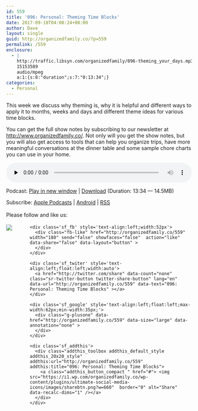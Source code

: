 ```yaml
---
id: 559
title: '096: Personal: Theming Time Blocks'
date: 2017-09-18T04:00:24+00:00
author: Dave
layout: single
guid: http://organizedfamily.co/?p=559
permalink: /559
enclosure:
  - |
    http://traffic.libsyn.com/organizedfamily/096-theming_your_days.mp3
    15153589
    audio/mpeg
    a:1:{s:8:"duration";s:7:"0:13:34";}
categories:
  - Personal
---
```

This week we discuss why theming is, why it is helpful and different ways to apply it to months, weeks and days and different theme ideas for various time blocks.

You can get the full show notes by subscribing to our newsletter at <http://www.organizedfamily.co/>. Not only will you get the show notes, but you will also get access to tools that can help you organize trips, have more meaningful conversations at the dinner table and some sample chore charts you can use in your home.

<div class="powerpress_player" id="powerpress_player_5417">
  <audio class="wp-audio-shortcode" id="audio-559-97" preload="none" style="width: 100%;" controls="controls"><source type="audio/mpeg" src="http://traffic.libsyn.com/organizedfamily/096-theming_your_days.mp3?_=97" /><a href="http://traffic.libsyn.com/organizedfamily/096-theming_your_days.mp3">http://traffic.libsyn.com/organizedfamily/096-theming_your_days.mp3</a></audio>
</div>

<p class="powerpress_links powerpress_links_mp3">
  Podcast: <a href="http://traffic.libsyn.com/organizedfamily/096-theming_your_days.mp3" class="powerpress_link_pinw" target="_blank" title="Play in new window" onclick="return powerpress_pinw('http://organizedfamily.co/?powerpress_pinw=559-podcast');" rel="nofollow">Play in new window</a> | <a href="http://traffic.libsyn.com/organizedfamily/096-theming_your_days.mp3" class="powerpress_link_d" title="Download" rel="nofollow" download="096-theming_your_days.mp3">Download</a> (Duration: 13:34 &#8212; 14.5MB)
</p>

<p class="powerpress_links powerpress_subscribe_links">
  Subscribe: <a href="https://itunes.apple.com/us/podcast/organized-family/id1047979605?mt=2&ls=1#episodeGuid=http%3A%2F%2Forganizedfamily.co%2F%3Fp%3D559" class="powerpress_link_subscribe powerpress_link_subscribe_itunes" title="Subscribe on Apple Podcasts" rel="nofollow">Apple Podcasts</a> | <a href="http://subscribeonandroid.com/organizedfamily.co/feed/podcast" class="powerpress_link_subscribe powerpress_link_subscribe_android" title="Subscribe on Android" rel="nofollow">Android</a> | <a href="http://organizedfamily.co/feed/podcast" class="powerpress_link_subscribe powerpress_link_subscribe_rss" title="Subscribe via RSS" rel="nofollow">RSS</a>
</p>

<div class='sfsi_Sicons' style='width: 100%; display: inline-block; vertical-align: middle; text-align:left'>
  <div style='margin:0px 8px 0px 0px; line-height: 24px'>
    <span>Please follow and like us:</span>
  </div>
  
  <div class='sfsi_socialwpr'>
    <div class='sf_subscrbe' style='text-align:left;float:left;width:64px'>
      <a href="http://www.specificfeeds.com/widget/emailsubscribe/MTc5ODgx/OA==/" target="_blank"><img src="https://i2.wp.com/organizedfamily.co/wp-content/plugins/ultimate-social-media-icons/images/follow_subscribe.png?w=660" data-recalc-dims="1" /></a>
    </div>
    
    <div class='sf_fb' style='text-align:left;width:52px'>
      <div class="fb-like" href="http://organizedfamily.co/559" width="180" send="false" showfaces="false"  action="like" data-share="false" data-layout="button" >
      </div>
    </div>
    
    <div class='sf_twiter' style='text-align:left;float:left;width:auto'>
      <a href="http://twitter.com/share" data-count="none" class="sr-twitter-button twitter-share-button" lang="en" data-url="http://organizedfamily.co/559" data-text="096: Personal: Theming Time Blocks" ></a>
    </div>
    
    <div class='sf_google' style='text-align:left;float:left;max-width:62px;min-width:35px;'>
      <div class="g-plusone" data-href="http://organizedfamily.co/559" data-size="large" data-annotation="none" >
      </div>
    </div>
    
    <div class='sf_addthis'>
      <div class="addthis_toolbox addthis_default_style addthis_20x20_style" addthis:url="http://organizedfamily.co/559" addthis:title="096: Personal: Theming Time Blocks">
        <a class="addthis_button_compact " href="#"> <img src="https://i1.wp.com/organizedfamily.co/wp-content/plugins/ultimate-social-media-icons/images/sharebtn.png?w=660"  border="0" alt="Share" data-recalc-dims="1" /></a>
      </div>
    </div>
  </div>
</div>
